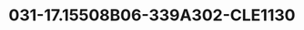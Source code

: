 ---
title: 031-17.15508B06-339A302-CLE1130
image: 031-17.15508B06-339A302-CLE1130.jpg
brand: sposo
layout: vestito
---
